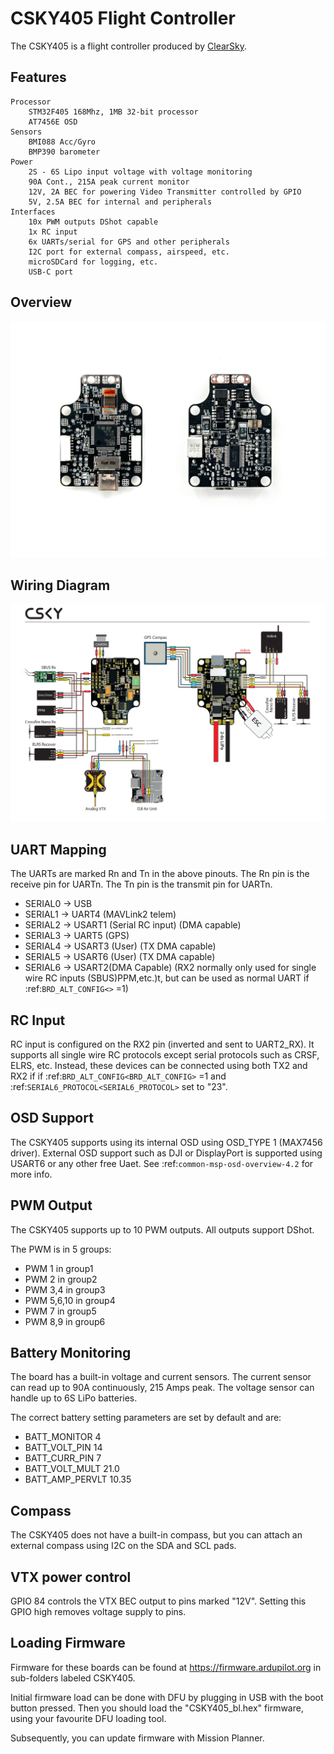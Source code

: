 # CSKY405 Flight Controller

The CSKY405 is a flight controller produced by [ClearSky](http://csky.space/products/csky_405).


## Features
    Processor
        STM32F405 168Mhz, 1MB 32-bit processor
        AT7456E OSD
    Sensors
        BMI088 Acc/Gyro
        BMP390 barometer
    Power
        2S - 6S Lipo input voltage with voltage monitoring
        90A Cont., 215A peak current monitor
        12V, 2A BEC for powering Video Transmitter controlled by GPIO
        5V, 2.5A BEC for internal and peripherals
    Interfaces
        10x PWM outputs DShot capable
        1x RC input
        6x UARTs/serial for GPS and other peripherals
        I2C port for external compass, airspeed, etc.
        microSDCard for logging, etc.
        USB-C port
  
## Overview

![CSKY405](CSKY405.png)

## Wiring Diagram

![CSKY405 Wiring](CSKY405_wiring.png)

## UART Mapping

The UARTs are marked Rn and Tn in the above pinouts. The Rn pin is the
receive pin for UARTn. The Tn pin is the transmit pin for UARTn.

 - SERIAL0 -> USB
 - SERIAL1 -> UART4  (MAVLink2 telem)
 - SERIAL2 -> USART1 (Serial RC input) (DMA capable)
 - SERIAL3 -> UART5  (GPS)
 - SERIAL4 -> USART3 (User) (TX DMA capable)
 - SERIAL5 -> USART6 (User) (TX DMA capable)
 - SERIAL6 -> USART2(DMA Capable) (RX2 normally only used for single wire RC inputs (SBUS)PPM,etc.)t, but can be used as normal UART if :ref:`BRD_ALT_CONFIG<>` =1) 


## RC Input

RC input is configured on the RX2 pin (inverted and sent to UART2_RX). It supports all single wire RC
protocols except serial protocols such as CRSF, ELRS, etc. Instead, these devices can be connected using both TX2 and RX2 if if :ref:`BRD_ALT_CONFIG<BRD_ALT_CONFIG>` =1 and :ref:`SERIAL6_PROTOCOL<SERIAL6_PROTOCOL>` set to "23".

   
## OSD Support

The CSKY405 supports using its internal OSD using OSD_TYPE 1 (MAX7456 driver). External OSD support such as DJI or DisplayPort is supported using USART6 or any other free Uaet. See :ref:`common-msp-osd-overview-4.2` for more info.

## PWM Output

The CSKY405 supports up to 10 PWM outputs. All outputs support DShot.

The PWM is in 5 groups:

 - PWM 1 in group1
 - PWM 2 in group2
 - PWM 3,4 in group3
 - PWM 5,6,10 in group4
 - PWM 7 in group5
 - PWM 8,9 in group6

## Battery Monitoring

The board has a built-in voltage and current sensors. The current
sensor can read up to 90A continuously, 215 Amps peak. The voltage sensor can handle up to 6S
LiPo batteries.

The correct battery setting parameters are set by default and are:

 - BATT_MONITOR 4
 - BATT_VOLT_PIN 14
 - BATT_CURR_PIN 7
 - BATT_VOLT_MULT 21.0
 - BATT_AMP_PERVLT 10.35

## Compass

The CSKY405 does not have a built-in compass, but you can attach an external compass using I2C on the SDA and SCL pads.

## VTX power control

GPIO 84 controls the VTX BEC output to pins marked "12V". Setting this GPIO high removes voltage supply to pins.

## Loading Firmware
Firmware for these boards can be found at https://firmware.ardupilot.org in sub-folders labeled CSKY405.

Initial firmware load can be done with DFU by plugging in USB with the
boot button pressed. Then you should load the "CSKY405_bl.hex"
firmware, using your favourite DFU loading tool.

Subsequently, you can update firmware with Mission Planner.


